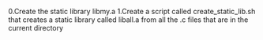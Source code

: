 0.Create the static library libmy.a
1.Create a script called create_static_lib.sh that creates a static library called liball.a from all the .c files that are in the current directory
